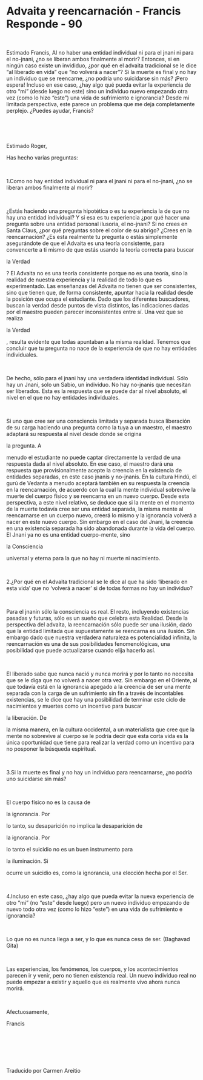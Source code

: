 # Advaita y reencarnación - Francis Responde - 90



&nbsp;





Estimado Francis, Al no haber una entidad individual ni para el jnani ni para el no-jnani, &iquest;no se liberan ambos finalmente al morir? Entonces, si en ning&uacute;n caso existe un invididuo, &iquest;por qu&eacute; en el advaita tradicional se le dice &ldquo;al liberado en vida&rdquo; que &ldquo;no volver&aacute; a nacer&rdquo;? Si la muerte es final y no hay un individuo que se reencarne, &iquest;no podr&iacute;a uno suicidarse sin m&aacute;s? &iexcl;Pero espera! Incluso en ese caso, &iquest;hay algo qu&eacute; pueda evitar la experiencia de otro &ldquo;mi&rdquo; (desde luego no este) sino un individuo nuevo empezando otra vez (como lo hizo &ldquo;este&rdquo;) una vida de sufrimiento e ignorancia? Desde mi limitada perspectiva, este parece un problema que me deja completamente perplejo. &iquest;Puedes ayudar, Francis?






&nbsp;







&nbsp;






Estimado Roger, 





Has hecho varias preguntas:






&nbsp;






1.Como no hay entidad individual ni para el jnani ni para el no-jnani, &iquest;no se liberan ambos finalmente al morir?






&nbsp;






&iquest;Est&aacute;s haciendo una pregunta hipot&eacute;tica o es tu experiencia la de que no hay una entidad individual? Y si esa es tu experiencia &iquest;por qu&eacute; hacer una pregunta sobre una entidad personal ilusoria, el no-jnani? Si no crees en Santa Claus, &iquest;por qu&eacute; preguntas sobre el color de su abrigo? &iquest;Crees en la reencarnaci&oacute;n? &iquest;Es esta realmente tu pregunta o est&aacute;s simplemente asegur&aacute;ndote de que el Advaita es una teor&iacute;a consistente, para convencerte a ti mismo de que est&aacute;s usando la teor&iacute;a correcta para buscar 




la Verdad


? El Advaita no es una teor&iacute;a consistente porque no es una teor&iacute;a, sino la realidad de nuestra experiencia y la realidad de todo lo que es experimentado. Las ense&ntilde;anzas del Advaita no tienen que ser consistentes, sino que tienen que, de forma consistente, apuntar hacia la realidad desde la posici&oacute;n que ocupa el estudiante. Dado que los diferentes buscadores, buscan la verdad desde puntos de vista distintos, las indicaciones dadas por el maestro pueden parecer inconsistentes entre s&iacute;. Una vez que se realiza 


la Verdad




, resulta evidente que todas apuntaban a la misma realidad. Tenemos que concluir que tu pregunta no nace de la experiencia de que no hay entidades individuales. 






&nbsp;






De hecho, s&oacute;lo para el jnani hay una verdadera identidad individual. S&oacute;lo hay un Jnani, solo un Sabio, un individuo. No hay no-jnanis que necesitan ser liberados. Esta es la respuesta que se puede dar al nivel absoluto, el nivel en el que no hay entidades individuales.






&nbsp;






Si uno que cree ser una consciencia limitada y separada busca liberaci&oacute;n de su carga haciendo una pregunta como la tuya a un maestro, el maestro adaptar&aacute; su respuesta al nivel desde donde se origina 




la pregunta. A


 menudo el estudiante no puede captar directamente la verdad de una respuesta dada al nivel absoluto. En ese caso, el maestro dar&aacute; una respuesta que provisionalmente acepte la creencia en la existencia de entidades separadas, en este caso jnanis y no-jnanis. En la cultura Hind&uacute;, el gur&uacute; de Vedanta a menudo aceptar&aacute; tambi&eacute;n en su respuesta la creencia en la reencarnaci&oacute;n, de acuerdo con la cual la mente individual sobrevive la muerte del cuerpo f&iacute;sico y se reencarna en un nuevo cuerpo. Desde esta perspectiva, a este nivel relativo, se deduce que si la mente en el momento de la muerte todav&iacute;a cree ser una entidad separada, la misma mente al reencarnarse en un cuerpo nuevo, creer&aacute; lo mismo y la ignorancia volver&aacute; a nacer en este nuevo cuerpo. Sin embargo en el caso del Jnani, la creencia en una existencia separada ha sido abandonada durante la vida del cuerpo. El Jnani ya no es una entidad cuerpo-mente, sino 


la Consciencia




 universal y eterna para la que no hay ni muerte ni nacimiento.






&nbsp;






2.&iquest;Por qu&eacute; en el Advaita tradicional se le dice al que ha sido &lsquo;liberado en esta vida&rsquo; que no &lsquo;volver&aacute; a nacer&rsquo; si de todas formas no hay un individuo? 






&nbsp;






Para el jnanin s&oacute;lo la consciencia es real. El resto, incluyendo existencias pasadas y futuras, s&oacute;lo es un sue&ntilde;o que celebra esta Realidad. Desde la perspectiva del advaita, la reencarnaci&oacute;n s&oacute;lo puede ser una ilusi&oacute;n, dado que la entidad limitada que supuestamente se reencarna es una ilusi&oacute;n. Sin embargo dado que nuestra verdadera naturaleza es potencialidad infinita, la reencarnaci&oacute;n es una de sus posibilidades fenomenol&oacute;gicas, una posibilidad que puede actualizarse cuando elija hacerlo as&iacute;. 






&nbsp;






El liberado sabe que nunca naci&oacute; y nunca morir&aacute; y por lo tanto no necesita que se le diga que no volver&aacute; a nacer otra vez. Sin embargo en el Oriente, al que todav&iacute;a est&aacute; en la ignorancia apegado a la creencia de ser una mente separada con la carga de un sufrimiento sin fin a trav&eacute;s de incontables existencias, se le dice que hay una posibilidad de terminar este ciclo de nacimientos y muertes como un incentivo para buscar 




la liberaci&oacute;n. De




 la misma manera, en la cultura occidental, a un materialista que cree que la mente no sobrevive al cuerpo se le podr&iacute;a decir que esta corta vida es la &uacute;nica oportunidad que tiene para realizar la verdad como un incentivo para no posponer la b&uacute;squeda espiritual.






&nbsp;






3.Si la muerte es final y no hay un individuo para reencarnarse, &iquest;no podr&iacute;a uno suicidarse sin m&aacute;s? 






&nbsp;






El cuerpo f&iacute;sico no es la causa de 




la ignorancia. Por


 lo tanto, su desaparici&oacute;n no implica la desaparici&oacute;n de 


la ignorancia. Por


 lo tanto el suicidio no es un buen instrumento para 


la iluminaci&oacute;n. Si




 ocurre un suicidio es, como la ignorancia, una elecci&oacute;n hecha por el Ser. 






&nbsp;






4.Incluso en este caso, &iquest;hay algo que pueda evitar la nueva experiencia de otro &ldquo;mi&rdquo; (no &ldquo;este&rdquo; desde luego) pero un nuevo individuo empezando de nuevo todo otra vez (como lo hizo &ldquo;este&rdquo;) en una vida de sufrimiento e ignorancia?






&nbsp;






Lo que no es nunca llega a ser, y lo que es nunca cesa de ser. (Baghavad Gita)






&nbsp;






Las experiencias, los fen&oacute;menos, los cuerpos, y los acontecimientos parecen ir y venir, pero no tienen existencia real. Un nuevo individuo real no puede empezar a existir y aquello que es realmente vivo ahora nunca morir&aacute;.






&nbsp;






Afectuosamente, 





Francis 






&nbsp;







&nbsp;







&nbsp;






Traducido por Carmen Areitio






